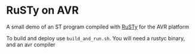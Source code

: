 # RuSTy on AVR

A small demo of an ST program compiled with [RuSTy](https://github.com/PLC-lang/rusty) for the AVR platform

To build and deploy use `build_and_run.sh`. You will need a rustyc binary, and an avr compiler
